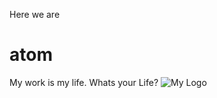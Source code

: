 Here we are
# atom
My work is my life. Whats your Life?
<picture>
  <source media="(prefers-color-scheme: dark)" srcset="https://pbs.twimg.com/profile_images/1624748198051938305/zcGtWiZe_400x400.jpg">
  <source media="(prefers-color-scheme: light)" srcset="https://pbs.twimg.com/profile_images/1624748198051938305/zcGtWiZe_400x400.jpg">
  <img alt="My Logo" src="https://pbs.twimg.com/profile_images/1624748198051938305/zcGtWiZe_400x400.jpg">
</picture>
